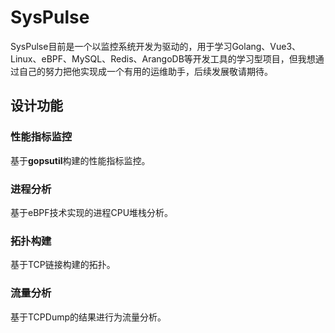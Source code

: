 # SysPulse

SysPulse目前是一个以监控系统开发为驱动的，用于学习Golang、Vue3、Linux、eBPF、MySQL、Redis、ArangoDB等开发工具的学习型项目，但我想通过自己的努力把他实现成一个有用的运维助手，后续发展敬请期待。

## 设计功能

### 性能指标监控

基于**gopsutil**构建的性能指标监控。

### 进程分析

基于eBPF技术实现的进程CPU堆栈分析。

### 拓扑构建

基于TCP链接构建的拓扑。

### 流量分析

基于TCPDump的结果进行为流量分析。
